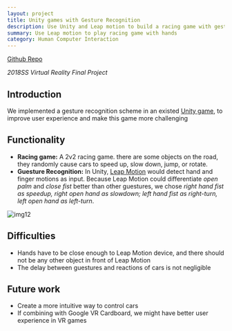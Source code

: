 ```yaml
---
layout: project
title: Unity games with Gesture Recognition
description: Use Unity and Leap motion to build a racing game with gesture recognition
summary: Use Leap motion to play racing game with hands
category: Human Computer Interaction
---
```


[Github Repo](https://github.com/vivianjeng/line-fresh-chatbot)

*2018SS Virtual Reality Final Project*

## Introduction
We implemented a gesture recognition scheme in an existed [Unity game](/projects/unity-games), to improve user experience and make this game more challenging

## Functionality
- **Racing game:** A 2v2 racing game. there are some objects on the road, they randomly cause cars to speed up, slow down, jump, or rotate.
- **Guesture Recognition:** In Unity, [Leap Motion](https://developer.leapmotion.com/) would detect hand and finger motions as input. Because Leap Motion could differentiate *open palm* and *close fist* better than other guestures, we chose *right hand fist as speedup, right open hand as slowdown; left hand fist as right-turn, left open hand as left-turn*.

![img12](img12.png)

## Difficulties
- Hands have to be close enough to Leap Motion device, and there should not be any other object in front of Leap Motion
- The delay between guestures and reactions of cars is not negligible

## Future work
- Create a more intuitive way to control cars
- If combining with Google VR Cardboard, we might have better user experience in VR games